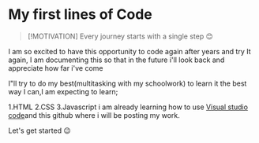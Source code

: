 # My first lines of Code

>[!MOTIVATION]
>Every journey starts with a single step 😊

 I am so excited to have this opportunity to code again after years and try It again,
 I am documenting this so that in the future i'll look back and appreciate how far i've come
 
 
 I"ll try to do my best(multitasking with my schoolwork) to learn it the best way I can,I am expecting to learn;
 
   1.HTML
   2.CSS
   3.Javascript
   i am already learning how to use  [Visual studio code](https://code.visualstudio.com/)and this github where i will be posting my work.
   
   Let's get started 😉


